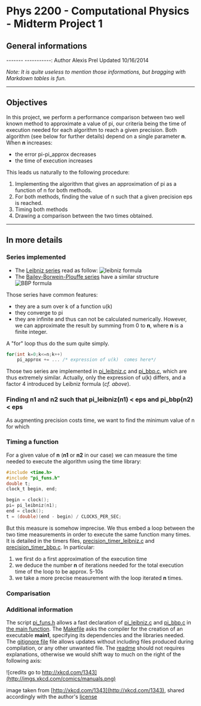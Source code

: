 # Phys 2200 - Computational Physics - Midterm Project 1
## General informations
-------	-----------:
Author	Alexis Prel 
Updated	10/16/2014

*Note: It is quite useless to mention those informations, but bragging with Markdown tables is fun.*
___
 
## Objectives
In this project, we perform a performance comparison between two well known method to approximate a value of pi,
our criteria being the time of execution needed for each algorithm to reach a given precision. 
Both algorithm (see below for further details) depend on a single parameter **n**. When **n** increases:
- the error pi-pi_approx decreases
- the time of execution increases



This leads us naturally to the following procedure:
1. Implementing the algorithm that gives an approximation of pi as a function of n for both methods.
2. For both methods, finding the value of n such that a given precision eps is reached.
3. Timing both methods
4. Drawing a comparison between the two times obtained. 
___

## In more details
### Series implemented
- The [Leibniz series](http://en.wikipedia.org/wiki/Leibniz_formula_for_%CF%80) read as follow: ![leibniz formula](http://upload.wikimedia.org/math/4/b/3/4b325f4142cab62b1786d8be1ac3be60.png)
- The [Bailey-Borwein-Plouffe series](http://en.wikipedia.org/wiki/Bailey%E2%80%93Borwein%E2%80%93Plouffe_formula) have a similar structure ![BBP formula](http://upload.wikimedia.org/math/5/3/5/535d2d106b4243d1f9872f916b273c7a.png)

Those series have common features:
- they are a sum over k of a function u(k)
- they converge to pi
- they are infinite and thus can not be calculated numerically. However, we can approximate the result by summing from 0 to **n**, where **n** is a finite integer.

A "for" loop thus do the sum quite simply.

```C
for(int k=0;k<=n;k++)
	pi_approx += ... /* expression of u(k)  comes here*/
```

Those two series are implemented in [pi_leibniz.c](./pi_leibniz.c) and [pi_bbp.c](./pi_bbp.c), which are thus extremely similar.
Actually, only the expression of u(k) differs, and a factor 4 introduced by Leibniz formula (*cf. above*).

### Finding n1 and n2 such that pi_leibniz(n1) < eps and pi_bbp(n2) < eps
As augmenting precision costs time, we want to find the minimum value of n for which 

### Timing a function
For a given value of **n** (**n1** or **n2** in our case) we can measure the time needed to execute the algorithm using the time library:

```C
#include <time.h>
#include "pi_funs.h"
double t;
clock_t begin, end;

begin = clock();
pi= pi_leibniz(n1);
end = clock();
t = (double)(end - begin) / CLOCKS_PER_SEC;
```
But this measure is somehow imprecise. We thus embed a loop between the two time measurements in order to execute the same function
many times. It is detailed in the timers files, [precision_timer_leibniz.c](./precision_timer_leibniz.c) and [precision_timer_bbp.c](./precision_timer_bbp.c).
In particular:
1. we first do a first approximation of the execution time
2. we deduce the number **n** of iterations needed for the total execution time of the loop to be  approx. 5-10s
3. we take a more precise measurement with the loop iterated **n** times.
### Comparisation

###  Additional information
The script [pi_funs.h](./pi_funs.h) allows a fast declaration of [pi_leibniz.c](./pi_leibniz.c) and [pi_bbp.c](./pi_bbp.c) in [the main function](./main1.c).
The [Makefile](./Makefile) asks the compiler for the creation of an executable **main1**, specifying its dependencies and the libraries needed.
The [gitignore file](./.gitignore) file allows updates without including files produced during compilation, or any other unwanted file.
The [readme](./readme.md) should not requires explanations, otherwise we would shift way to much on the right of the following axis: 


![credits go to http://xkcd.com/1343](http://imgs.xkcd.com/comics/manuals.png)


image taken from [http://xkcd.com/1343](http://xkcd.com/1343), shared accordingly with the author's [license](http://xkcd.com/license.html)
